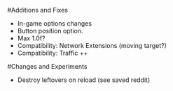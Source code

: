#Additions and Fixes

- In-game options changes
- Button position option.
- Max 1.0f?
- Compatibility: Network Extensions (moving target?)
- Compatibility: Traffic ++

#Changes and Experiments

- Destroy leftovers on reload (see saved reddit)
